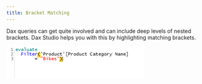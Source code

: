 ```yaml
---
title: Bracket Matching
---
```


Dax queries can get quite involved and can include deep levels of nested brackets. Dax Studio helps you with this by highlighting matching brackets.

![](bracket-matching.png)